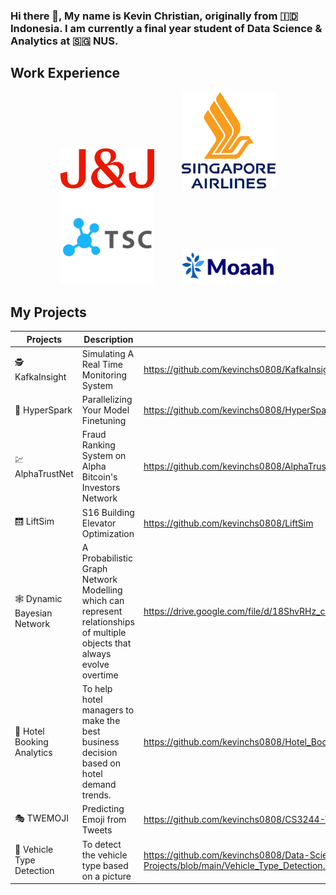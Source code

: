 ### Hi there 👋, My name is Kevin Christian, originally from 🇮🇩 Indonesia. I am currently a final year student of Data Science & Analytics at 🇸🇬 NUS.

<h2>Work Experience</h2>

<p align="center">
    <a href="https://www.jnj.com/"><img src="./images/JNJ.png" hspace="20" width='150'></a>
    <a href="https://www.singaporeair.com/"><img src="./images/singapore-airlines.png" hspace="20" width='150'></a>
    <a href="https://www.tsc.ai/"><img src="./images/tsc-ai.png" hspace="20" width='150'></a>
    <a href="https://moaah.com/"><img src="./images/moaah.png" hspace="20" width='150'></a>
</p>

<h2>My Projects</h2>

 Projects | Description | Link
 --- | --- | ---
 🕵️ KafkaInsight | Simulating A Real Time Monitoring System | https://github.com/kevinchs0808/KafkaInsight/tree/main
 🔀 HyperSpark | Parallelizing Your Model Finetuning | https://github.com/kevinchs0808/HyperSpark/tree/main
 💹 AlphaTrustNet | Fraud Ranking System on Alpha Bitcoin's Investors Network | https://github.com/kevinchs0808/AlphaTrustNet/tree/main
 🛗 LiftSim | S16 Building Elevator Optimization | https://github.com/kevinchs0808/LiftSim
 🕸️ Dynamic Bayesian Network | A Probabilistic Graph Network Modelling which can represent relationships of multiple objects that always evolve overtime | https://drive.google.com/file/d/18ShvRHz_c6rVNIWSU0lZ3fBtd_PPGbRf/view
 🏨 Hotel Booking Analytics | To help hotel managers to make the best business decision based on hotel demand trends. | https://github.com/kevinchs0808/Hotel_Booking_Analytics/blob/main/Hotel_Booking_Analytics.pdf
 🎭 TWEMOJI | Predicting Emoji from Tweets | https://github.com/kevinchs0808/CS3244-Twemoji/blob/main/Models/BERT.ipynb
 🚗 Vehicle Type Detection | To detect the vehicle type based on a picture | https://github.com/kevinchs0808/Data-Science-Projects/blob/main/Vehicle_Type_Detection.ipynb

<!--
**kevinchs0808/kevinchs0808** is a ✨ _special_ ✨ repository because its `README.md` (this file) appears on your GitHub profile.

Here are some ideas to get you started:

- 🔭 I’m currently working on ...
- 🌱 I’m currently learning ...
- 👯 I’m looking to collaborate on ...
- 🤔 I’m looking for help with ...
- 💬 Ask me about ...
- 📫 How to reach me: ...
- 😄 Pronouns: ...
- ⚡ Fun fact: ...
-->
